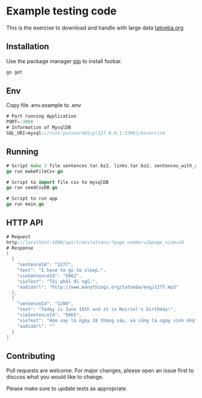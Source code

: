 # Example testing code

This is the exercise to download and handle with large data [tatoeba.org](https://tatoeba.org/en/downloads)

## Installation

Use the package manager [pip](https://pip.pypa.io/en/stable/) to install foobar.

```bash
go get
```

## Env
Copy file .env.example to .env

```go
# Port running Application
PORT=:3000
# Information of MysqlDB
SQL_URI=mysql://root:password@tcp(127.0.0.1:3306)/excercise
```

## Running
```go
# Script make 3 file sentences.tar.bz2, links.tar.bz2, sentences_with_audio.tar.bz2 to 1 csv file
go run makeFileCsv.go

# Script to import file csv to mysqlDB
go run seedCsvDB.go

# Script to run app
go run main.go
```

## HTTP API
```go
# Request
http://localhost:3000/api/translations/?page_number=2&page_size=10
# Response
[
  {
    "sentenceId": "1277",
    "text": "I have to go to sleep.",
    "vieSentenceId": "5662",
    "vieText": "Tôi phải đi ngủ.",
    "audioUrl": "http://www.manythings.org/tatoeba/eng/1277.mp3"
  },
  {
    "sentenceId": "1280",
    "text": "Today is June 18th and it is Muiriel's birthday!",
    "vieSentenceId": "5665",
    "vieText": "Hôm nay là ngày 18 tháng sáu, và cũng là ngày sinh nhật của Muiriel!",
    "audioUrl": ""
  }
]
```

## Contributing
Pull requests are welcome. For major changes, please open an issue first to discuss what you would like to change.

Please make sure to update tests as appropriate.